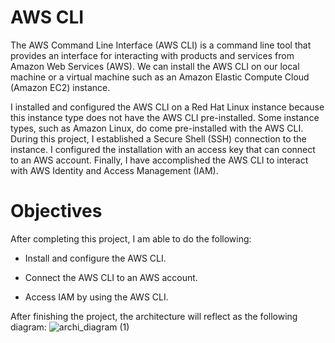 # AWS CLI
The AWS Command Line Interface (AWS CLI) is a command line tool that provides an interface for interacting with products and services from Amazon Web Services (AWS).
We can install the AWS CLI on our local machine or a virtual machine such as an Amazon Elastic Compute Cloud (Amazon EC2) instance.

I installed and configured the AWS CLI on a Red Hat Linux instance because this instance type does not have the AWS CLI pre-installed. Some instance types, such as Amazon Linux, do come pre-installed with the AWS CLI. 
During this project, I established a Secure Shell (SSH) connection to the instance. I configured the installation with an access key that can connect to an AWS account. Finally, I have accomplished the AWS CLI to interact with AWS Identity and Access Management (IAM).


# Objectives
After completing this project, I am able to do the following:
- Install and configure the AWS CLI.
* Connect the AWS CLI to an AWS account.
+ Access IAM by using the AWS CLI.

After finishing the project, the architecture will reflect as the following diagram:
![archi_diagram (1)](https://github.com/merinsk/aws_CLI/assets/159441724/b00f136f-94ca-4a8c-aa12-2f92e3c2c4ee)
